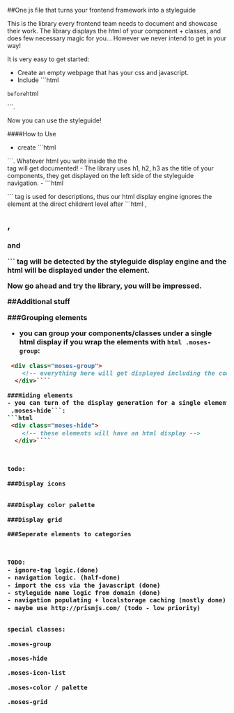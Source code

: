 ##One js file that turns your frontend framework into a styleguide

This is the library every frontend team needs to document and showcase their work. The library displays the html of your component + classes, and does few necessary magic for you... However we never intend to get in your way!

It is very easy to get started:

- Create an empty webpage that has your css and javascript.
- Include ```html
 <script src="https://rawgit.com/izelnakri/moses/master/src/moses.js"></script>
 ``` before ```html
 </body>
 ```.

Now you can use the styleguide!

####How to Use

- create ```html
 <main id="styleguide">```. Whatever html you write inside the the <main> tag will get documented!
- The library uses h1, h2, h3 as the title of your components, they get displayed on the left side of the styleguide navigation.
- ```html
 <p>``` tag  is used for descriptions, thus our html display engine ignores the element at the direct childrent level after ```html
 <main``` tag.
- Every element other than ```html
 <h1>, <h2>, <h3> and <p>``` tag will be detected by the styleguide display engine and the html will be displayed under the element.

Now go ahead and try the library, you will be impressed.

##Additional stuff

###Grouping elements
- you can group your components/classes under a single html display if you wrap the elements with ```html
 .moses-group```:
```html
 <div class="moses-group">
    <!-- everything here will get displayed including the comments! -->
  </div>````

###Hiding elements
- you can turn of the display generation for a single element/parent element with ```html
 .moses-hide```:
```html
 <div class="moses-hide">
    <!-- these elements will have an html display -->
  </div>````



todo: 

###Display icons


###Display color palette

###Display grid

###Seperate elements to categories



TODO: 
- ignore-tag logic.(done)
- navigation logic. (half-done)
- import the css via the javascript (done)
- styleguide name logic from domain (done)
- navigation populating + localstorage caching (mostly done)
- maybe use http://prismjs.com/ (todo - low priority)


special classes:

.moses-group

.moses-hide

.moses-icon-list

.moses-color / palette

.moses-grid

